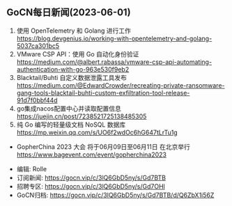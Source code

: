 ## GoCN每日新闻(2023-06-01)

1. 使用 OpenTelemetry 和 Golang 进行工作 https://blog.devgenius.io/working-with-opentelemetry-and-golang-5037ca301bc5
2. VMware CSP API：使用 Go 自动化身份验证 https://medium.com/@albert.rabassa/vmware-csp-api-automating-authentication-with-go-963e530f9eb2
3. Blacktail/Buhti 自定义数据泄露工具发布 https://medium.com/@EdwardCrowder/recreating-private-ransomware-gang-tools-blacktail-buhti-custom-exfiltration-tool-release-91d7f0bbf44d
4. go集成nacos配置中心并读取配置信息 https://juejin.cn/post/7238521725138485305
5. 纯 Go 编写的轻量级文档 NoSQL 数据库 https://mp.weixin.qq.com/s/UO6f2wdOc6hG647tLrTu1g

* GopherChina 2023 大会 将于06月09日至06月11日 在北京举行 <https://www.bagevent.com/event/gopherchina2023>

- 编辑: Rolle
- 订阅新闻: https://gocn.vip/c/3lQ6GbD5ny/s/Gd7BTB
- 招聘专区: https://gocn.vip/c/3lQ6GbD5ny/s/Gd7OHl
- GoCN归档: https://gocn.vip/c/3lQ6GbD5ny/s/Gd7BTB/d/Q6ZbX1i56Z
